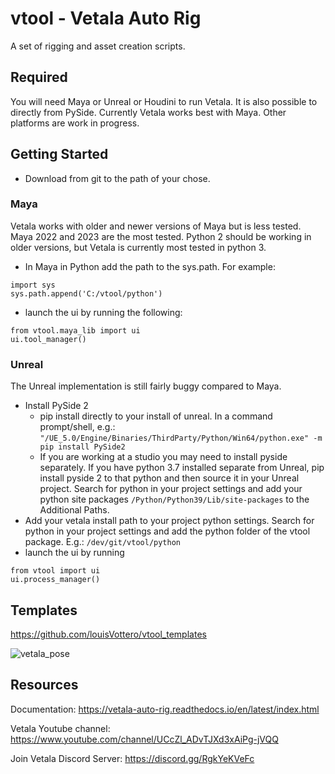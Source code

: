 # vtool - Vetala Auto Rig

A set of rigging and asset creation scripts.

## Required 
You will need Maya or Unreal or Houdini to run Vetala.  It is also possible to directly from PySide. 
Currently Vetala works best with Maya. Other platforms are work in progress.

## Getting Started

* Download from git to the path of your chose.

### Maya

Vetala works with older and newer versions of Maya but is less tested.
Maya 2022 and 2023 are the most tested. 
Python 2 should be working in older versions, but Vetala is currently most tested in python 3.  

* In Maya in Python add the path to the sys.path. 
For example:
```
import sys
sys.path.append('C:/vtool/python')
```
* launch the ui by running the following:
```
from vtool.maya_lib import ui 
ui.tool_manager()
```

### Unreal
The Unreal implementation is still fairly buggy compared to Maya.

* Install PySide 2 
  * pip install directly to your install of unreal. In a command prompt/shell, e.g.: `"/UE_5.0/Engine/Binaries/ThirdParty/Python/Win64/python.exe" -m pip install PySide2`
  * If you are working at a studio you may need to install pyside separately. If you have python 3.7 installed separate from Unreal, pip install pyside 2 to that python and then source it in your Unreal project. Search for python in your project settings and add your python site packages `/Python/Python39/Lib/site-packages` to the Additional Paths.
* Add your vetala install path to your project python settings. Search for python in your project settings and add the python folder of the vtool package. E.g.: `/dev/git/vtool/python`
* launch the ui by running
```
from vtool import ui 
ui.process_manager()
```


## Templates

https://github.com/louisVottero/vtool_templates

![vetala_pose](https://user-images.githubusercontent.com/2879064/192540512-de055aa0-cdde-4d1d-ad0d-37d22a0e0d3c.png)

## Resources

Documentation: https://vetala-auto-rig.readthedocs.io/en/latest/index.html

Vetala Youtube channel: https://www.youtube.com/channel/UCcZl_ADvTJXd3xAiPg-jVQQ


Join Vetala Discord Server: https://discord.gg/RgkYeKVeFc


